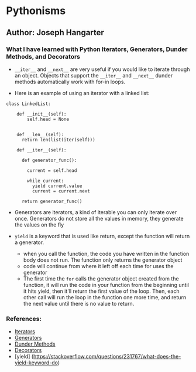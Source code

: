 # Pythonisms

## Author: Joseph Hangarter

### What I have learned with Python Iterators, Generators, Dunder Methods, and Decorators

* `__iter__` and `__next__` are very useful if you would like to iterate through an object. Objects that support the `__iter__` and `__next__` dunder methods automatically work with for-in loops.

* Here is an example of using an iterator with a linked list:
```
class LinkedList:

    def __init__(self):
        self.head = None


    def __len__(self):
      return len(list(iter(self)))

    def __iter__(self):

      def generator_func():

        current = self.head

        while current:
          yield current.value
          current = current.next

      return generator_func()
``` 
* Generators are iterators, a kind of iterable you can only iterate over once. Generators do not store all the values in memory, they generate the values on the fly

* `yield` is a keyword that is used like return, except the function will return a generator.
    * when you call the function, the code you have written in the function body does not run. The function only returns the generator object
    * code will continue from where it left off each time for uses the generator
    * The first time the `for` calls the generator object created from the function, it will run the code in your function from the beginning until it hits yield, then it'll return the first value of the loop. Then, each other call will run the loop in the function one more time, and return the next value until there is no value to return.


### References:
* [Iterators](https://dbader.org/blog/python-iterators)
* [Generators](https://dbader.org/blog/python-generators)
* [Dunder Methods](https://dbader.org/blog/python-dunder-methods)
* [Decorators](https://realpython.com/primer-on-python-decorators/)
* [yield] (https://stackoverflow.com/questions/231767/what-does-the-yield-keyword-do)
